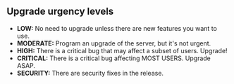 ## Upgrade urgency levels

* **LOW:**      No need to upgrade unless there are new features you want to use.
* **MODERATE:** Program an upgrade of the server, but it's not urgent.
* **HIGH:**     There is a critical bug that may affect a subset of users. Upgrade!
* **CRITICAL:** There is a critical bug affecting MOST USERS. Upgrade ASAP.
* **SECURITY:** There are security fixes in the release.